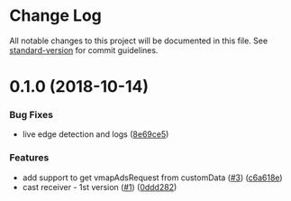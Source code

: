 # Change Log

All notable changes to this project will be documented in this file. See [standard-version](https://github.com/conventional-changelog/standard-version) for commit guidelines.

<a name="0.1.0"></a>
# 0.1.0 (2018-10-14)


### Bug Fixes

* live edge detection and logs ([8e69ce5](https://github.com/kaltura/playkit-js-cast-receiver/commit/8e69ce5))


### Features

* add support to get vmapAdsRequest from customData ([#3](https://github.com/kaltura/playkit-js-cast-receiver/issues/3)) ([c6a618e](https://github.com/kaltura/playkit-js-cast-receiver/commit/c6a618e))
* cast receiver - 1st version ([#1](https://github.com/kaltura/playkit-js-cast-receiver/issues/1)) ([0ddd282](https://github.com/kaltura/playkit-js-cast-receiver/commit/0ddd282))
